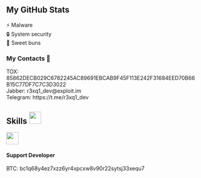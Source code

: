 <h2> My GitHub Stats </h2>
⚡ Malware</br>
🔒 System security</br>
👻 Sweet buns
<h3>My Contacts 💬</h3>
TOX: 85862DECB029C6782245AC89691EBCAB9F45F113E242F31684EED70B66B15C77DF7C7C3D3022</br>
Jabber: r3xq1_dev@exploit.im</br>
Telegram: https://t.me/r3xq1_dev
<h2> Skills <img src = "https://media2.giphy.com/media/QssGEmpkyEOhBCb7e1/giphy.gif?cid=ecf05e47a0n3gi1bfqntqmob8g9aid1oyj2wr3ds3mg700bl&rid=giphy.gif" width = 32px> </h2>
<a href= https://github.com/rahulbanerjee26?tab=repositories&q=&type=&language=csharp&sort= > <img width ='32px' src ='https://raw.githubusercontent.com/rahulbanerjee26/githubAboutMeGenerator/main/icons/csharp.svg'> </a>
<h4>Support Developer</h4>
BTC: bc1q68y4ez7xzz6yr4xpcxw8v90r22sytsj33xequ7
